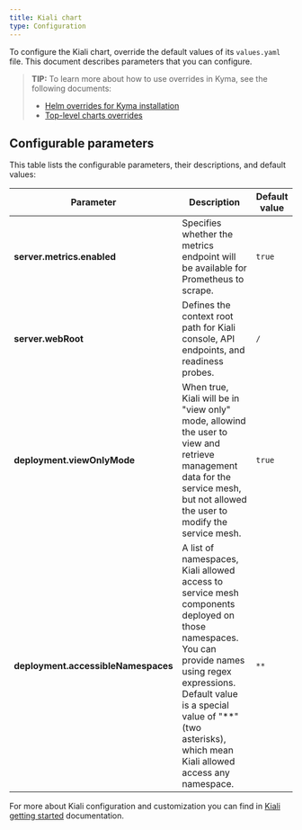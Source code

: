 ```yaml
---
title: Kiali chart
type: Configuration
---
```


To configure the Kiali chart, override the default values of its `values.yaml` file. This document describes parameters that you can configure.

>**TIP:** To learn more about how to use overrides in Kyma, see the following documents:
>* [Helm overrides for Kyma installation](/root/kyma/#configuration-helm-overrides-for-kyma-installation)
>* [Top-level charts overrides](/root/kyma/#configuration-helm-overrides-for-kyma-installation-top-level-charts-overrides)

## Configurable parameters

This table lists the configurable parameters, their descriptions, and default values:

| Parameter | Description | Default value |
|-----------|-------------|---------------|
| **server.metrics.enabled** | Specifies whether the metrics endpoint will be available for Prometheus to scrape. | `true` |
| **server.webRoot** | Defines the context root path for Kiali console, API endpoints, and readiness probes. | `/` |
| **deployment.viewOnlyMode** | When true, Kiali will be in "view only" mode, allowind the user to view and retrieve management data for the service mesh, but not allowed the user to modify the service mesh.  | `true` |
| **deployment.accessibleNamespaces** | A list of namespaces, Kiali allowed access to service mesh components deployed on those namespaces. You can provide names using regex expressions. Default value is a special value of "**" (two asterisks), which mean Kiali allowed access any namespace. | `**` |


For more about Kiali configuration and customization you can find in [Kiali getting started](https://www.kiali.io/documentation/getting-started/) documentation.